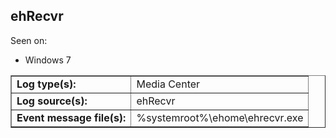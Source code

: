 ## ehRecvr

Seen on:
* Windows 7

<table border="1" class="docutils">
  <tbody>
    <tr>
      <td><b>Log type(s):</b></td>
      <td>Media Center</td>
    </tr>
    <tr>
      <td><b>Log source(s):</b></td>
      <td>ehRecvr</td>
    </tr>
    <tr>
      <td><b>Event message file(s):</b></td>
      <td>%systemroot%\ehome\ehrecvr.exe</td>
    </tr>
  </tbody>
</table>

&nbsp;

